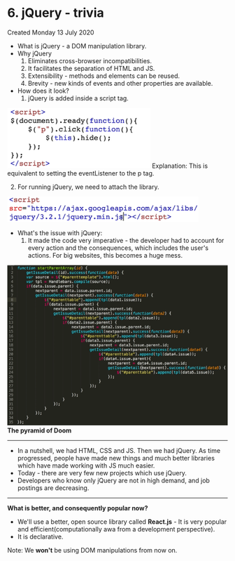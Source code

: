 # 6. jQuery - trivia

Created Monday 13 July 2020

- What is jQuery - a DOM manipulation library.
- Why jQuery
  1.  Eliminates cross-browser incompatibilities.
  2.  It facilitates the separation of HTML and JS.
  3.  Extensibility - methods and elements can be reused.
  4.  Brevity - new kinds of events and other properties are available.
- How does it look?
  1.  jQuery is added inside a script tag.

![](/assets/6_jQuery_-_trivia-image-1.png)
Explanation: This is equivalent to setting the eventListener to the p tag.

2. For running jQuery, we need to attach the library.

![](/assets/6_jQuery_-_trivia-image-2.png)

- What's the issue with jQuery:
  1.  It made the code very imperative - the developer had to account for every action and the consequences, which includes the user's actions. For big websites, this becomes a huge mess.

![](/assets/6_jQuery_-_trivia-image-3.png)
**The pyramid of Doom**

---

- In a nutshell, we had HTML, CSS and JS. Then we had jQuery. As time progressed, people have made new things and much better libraries which have made working with JS much easier.
- Today - there are very few new projects which use jQuery.
- Developers who know only jQuery are not in high demand, and job postings are decreasing.

---

**What is better, and consequently popular now?**

- We'll use a better, open source library called **React.js** - It is very popular and efficient(computationally awa from a development perspective).
- It is declarative.

Note: We **won't** be using DOM manipulations from now on.
